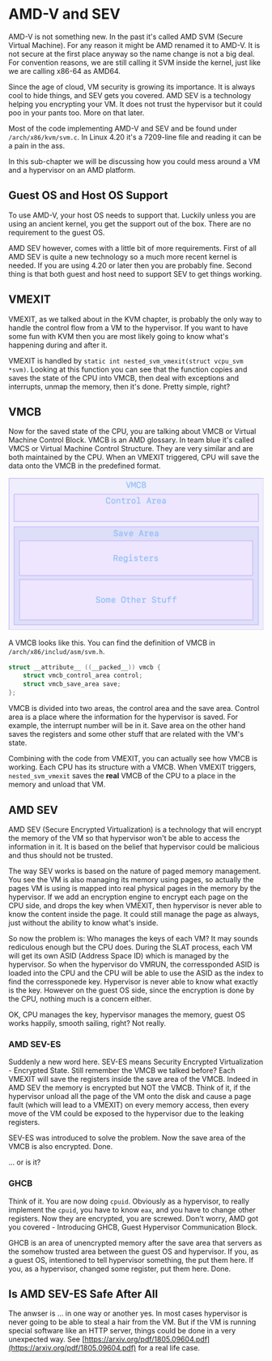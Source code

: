 # AMD-V and SEV

AMD-V is not something new. In the past it's called AMD SVM \(Secure Virtual Machine\). For any reason it might be AMD renamed it to AMD-V. It is not secure at the first place anyway so the name change is not a big deal. For convention reasons, we are still calling it SVM inside the kernel, just like we are calling x86-64 as AMD64.

Since the age of cloud, VM security is growing its importance. It is always cool to hide things, and SEV gets you covered. AMD SEV is a technology helping you encrypting your VM. It does not trust the hypervisor but it could poo in your pants too. More on that later.

Most of the code implementing AMD-V and SEV and be found under `/arch/x86/kvm/svm.c`. In Linux 4.20 it's a 7209-line file and reading it can be a pain in the ass.

In this sub-chapter we will be discussing how you could mess around a VM and a hypervisor on an AMD platform.

## Guest OS and Host OS Support

To use AMD-V, your host OS needs to support that. Luckily unless you are using an ancient kernel, you get the support out of the box. There are no requirement to the guest OS.

AMD SEV however, comes with a little bit of more requirements. First of all AMD SEV is quite a new technology so a much more recent kernel is needed. If you are using 4.20 or later then you are probably fine. Second thing is that both guest and host need to support SEV to get things working.

## VMEXIT

VMEXIT, as we talked about in the KVM chapter, is probably the only way to handle the control flow from a VM to the hypervisor. If you want to have some fun with KVM then you are most likely going to know what's happening during and after it.

VMEXIT is handled by `static int nested_svm_vmexit(struct vcpu_svm *svm)`. Looking at this function you can see that the function copies and saves the state of the CPU into VMCB, then deal with exceptions and interrupts, unmap the memory, then it's done. Pretty simple, right?

## VMCB

Now for the saved state of the CPU, you are talking about VMCB or Virtual Machine Control Block. VMCB is an AMD glossary. In team blue it's called VMCS or Virtual Machine Control Structure. They are very similar and are both maintained by the CPU. When an VMEXIT triggered, CPU will save the data onto the VMCB in the predefined format.

![VMCB Layout](../.gitbook/assets/picture1.png)

A VMCB looks like this. You can find the definition of VMCB in `/arch/x86/includ/asm/svm.h`. 

```c
struct __attribute__ ((__packed__)) vmcb {
	struct vmcb_control_area control;
	struct vmcb_save_area save;
};
```

VMCB is divided into two areas, the control area and the save area. Control area is a place where the information for the hypervisor is saved. For example, the interrupt number will be in it. Save area on the other hand saves the registers and some other stuff that are related with the VM's state.

Combining with the code from VMEXIT, you can actually see how VMCB is working. Each CPU has its structure with a VMCB. When VMEXIT triggers, `nested_svm_vmexit` saves the **real** VMCB of the CPU to a place in the memory and unload that VM.

## AMD SEV

AMD SEV \(Secure Encrypted Virtualization\) is a technology that will encrypt the memory of the VM so that hypervisor won't be able to access the information in it. It is based on the belief that hypervisor could be malicious and thus should not be trusted. 

The way SEV works is based on the nature of paged memory management. You see the VM is also managing its memory using pages, so actually the pages VM is using is mapped into real physical pages in the memory by the hypervisor. If we add an encryption engine to encrypt each page on the CPU side, and drops the key when VMEXIT, then hypervisor is never able to know the content inside the page. It could still manage the page as always, just without the ability to know what's inside.

So now the problem is: Who manages the keys of each VM? It may sounds rediculous enough but the CPU does. During the SLAT process, each VM will get its own ASID \(Address Space ID\) which is managed by the hypervisor. So when the hypervisor do VMRUN, the corressponded ASID is loaded into the CPU and the CPU will be able to use the ASID as the index to find the corressponede key. Hypervisor is never able to know what exactly is the key. However on the guest OS side, since the encryption is done by the CPU, nothing much is a concern either.

OK, CPU manages the key, hypervisor manages the memory, guest OS works happily, smooth sailing, right? Not really.

### AMD SEV-ES

Suddenly a new word here. SEV-ES means Security Encrypted Virtualization - Encrypted State. Still remember the VMCB we talked before? Each VMEXIT will save the registers inside the save area of the VMCB. Indeed in AMD SEV the memory is encrypted but NOT the VMCB. Think of it, if the hypervisor unload all the page of the VM onto the disk and cause a page fault \(which will lead to a VMEXIT\) on every memory access, then every move of the VM could be exposed to the hypervisor due to the leaking registers.

SEV-ES was introduced to solve the problem. Now the save area of the VMCB is also encrypted. Done.

... or is it?

### GHCB

Think of it. You are now doing `cpuid`. Obviously as a hypervisor, to really implement the `cpuid`, you have to know `eax`, and you have to change other registers. Now they are encrypted, you are screwed. Don't worry, AMD got you covered - Introducing GHCB, Guest Hypervisor Communication Block.

GHCB is an area of unencrypted memory after the save area that servers as the somehow trusted area between the guest OS and hypervisor. If you, as a guest OS, intentioned to tell hypervisor something, the put them here. If you, as a hypervisor, changed some register, put them here. Done.

## Is AMD SEV-ES Safe After All

The anwser is ... in one way or another yes. In most cases hypervisor is never going to be able to steal a hair from the VM. But if the VM is running special software like an HTTP server, things could be done in a very unexpected way. See [https://arxiv.org/pdf/1805.09604.pdf](https://arxiv.org/pdf/1805.09604.pdf) for a real life case.

